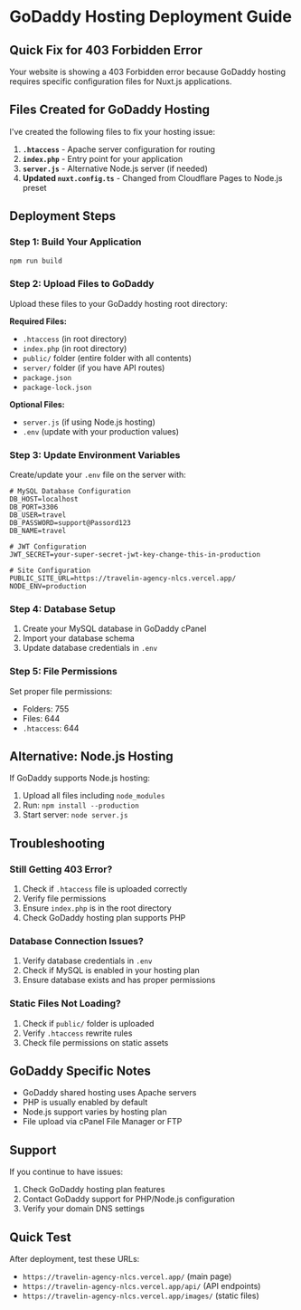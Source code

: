 # GoDaddy Hosting Deployment Guide

## Quick Fix for 403 Forbidden Error

Your website is showing a 403 Forbidden error because GoDaddy hosting requires specific configuration files for Nuxt.js applications.

## Files Created for GoDaddy Hosting

I've created the following files to fix your hosting issue:

1. **`.htaccess`** - Apache server configuration for routing
2. **`index.php`** - Entry point for your application
3. **`server.js`** - Alternative Node.js server (if needed)
4. **Updated `nuxt.config.ts`** - Changed from Cloudflare Pages to Node.js preset

## Deployment Steps

### Step 1: Build Your Application
```bash
npm run build
```

### Step 2: Upload Files to GoDaddy
Upload these files to your GoDaddy hosting root directory:

**Required Files:**
- `.htaccess` (in root directory)
- `index.php` (in root directory)
- `public/` folder (entire folder with all contents)
- `server/` folder (if you have API routes)
- `package.json`
- `package-lock.json`

**Optional Files:**
- `server.js` (if using Node.js hosting)
- `.env` (update with your production values)

### Step 3: Update Environment Variables
Create/update your `.env` file on the server with:

```env
# MySQL Database Configuration
DB_HOST=localhost
DB_PORT=3306
DB_USER=travel
DB_PASSWORD=support@Passord123
DB_NAME=travel

# JWT Configuration
JWT_SECRET=your-super-secret-jwt-key-change-this-in-production

# Site Configuration
PUBLIC_SITE_URL=https://travelin-agency-nlcs.vercel.app/
NODE_ENV=production
```

### Step 4: Database Setup
1. Create your MySQL database in GoDaddy cPanel
2. Import your database schema
3. Update database credentials in `.env`

### Step 5: File Permissions
Set proper file permissions:
- Folders: 755
- Files: 644
- `.htaccess`: 644

## Alternative: Node.js Hosting

If GoDaddy supports Node.js hosting:

1. Upload all files including `node_modules`
2. Run: `npm install --production`
3. Start server: `node server.js`

## Troubleshooting

### Still Getting 403 Error?
1. Check if `.htaccess` file is uploaded correctly
2. Verify file permissions
3. Ensure `index.php` is in the root directory
4. Check GoDaddy hosting plan supports PHP

### Database Connection Issues?
1. Verify database credentials in `.env`
2. Check if MySQL is enabled in your hosting plan
3. Ensure database exists and has proper permissions

### Static Files Not Loading?
1. Check if `public/` folder is uploaded
2. Verify `.htaccess` rewrite rules
3. Check file permissions on static assets

## GoDaddy Specific Notes

- GoDaddy shared hosting uses Apache servers
- PHP is usually enabled by default
- Node.js support varies by hosting plan
- File upload via cPanel File Manager or FTP

## Support

If you continue to have issues:
1. Check GoDaddy hosting plan features
2. Contact GoDaddy support for PHP/Node.js configuration
3. Verify your domain DNS settings

## Quick Test

After deployment, test these URLs:
- `https://travelin-agency-nlcs.vercel.app/` (main page)
- `https://travelin-agency-nlcs.vercel.app/api/` (API endpoints)
- `https://travelin-agency-nlcs.vercel.app/images/` (static files)
